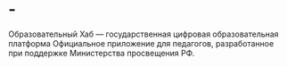 # -
Образовательный Хаб — государственная цифровая образовательная платформа  Официальное приложение для педагогов, разработанное при поддержке Министерства просвещения РФ.
